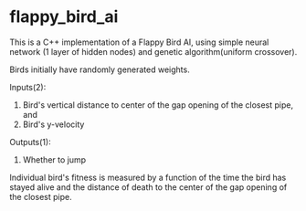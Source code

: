 # flappy_bird_ai
This is a C++ implementation of a Flappy Bird AI, using simple neural network (1 layer of hidden nodes) and genetic algorithm(uniform crossover).

Birds initially have randomly generated weights.

Inputs(2):
1. Bird's vertical distance to center of the gap opening of the closest pipe, and 
2. Bird's y-velocity

Outputs(1):
1. Whether to jump

Individual bird's fitness is measured by a function of the time the bird has stayed alive and the distance of death to the center of the gap opening of the closest pipe.


